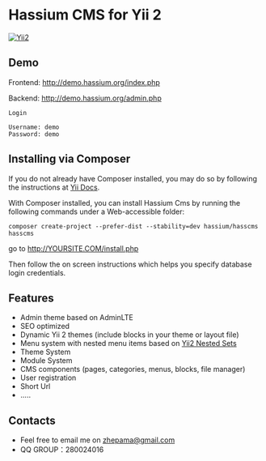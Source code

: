 Hassium CMS for Yii 2
===============================

[![Yii2](https://img.shields.io/badge/Powered_by-Yii_Framework-green.svg?style=flat)](http://www.yiiframework.com/)


Demo
-----------------------------------
Frontend: http://demo.hassium.org/index.php

Backend: http://demo.hassium.org/admin.php

`Login`

```
Username: demo
Password: demo
```

Installing via Composer 
-----------------------------------
If you do not already have Composer installed, you may do so by following the instructions at [Yii Docs](https://github.com/yiisoft/yii2/blob/master/docs/guide/start-installation.md#installing-via-composer-).

With Composer installed, you can install Hassium Cms by running the following commands under a Web-accessible folder:

```
composer create-project --prefer-dist --stability=dev hassium/hasscms hasscms
```
go to http://YOURSITE.COM/install.php

Then follow the on screen instructions which helps you specify database login credentials.


Features
-----------------------------------
  - Admin theme based on AdminLTE
  - SEO optimized
  - Dynamic Yii 2 themes (include blocks in your theme or layout file)
  - Menu system with nested menu items based on [Yii2 Nested Sets](https://github.com/creocoder/yii2-nested-sets)
  - Theme System
  - Module System
  - CMS components (pages, categories, menus, blocks, file manager)
  - User registration 
  - Short Url
  - .....

Contacts
-----------------------------------
  - Feel free to email me on zhepama@gmail.com
  - QQ GROUP：280024016